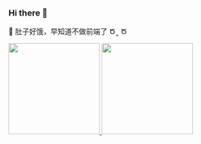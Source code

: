 ### Hi there 👋

🤔 肚子好饿，早知道不做前端了 Ծ‸ Ծ 


<a href="https://github.com/mirai027">
  <img height="180rem" src="https://bad-apple-github-readme.vercel.app/api?username=mirai027&layout=compact""/>
  <img height="180rem" src="https://bad-apple-github-readme.vercel.app/api?show_bg=1&username=mirai027&layout=compact"/>
</a>

<!--
**mirai027/mirai027** is a ✨ _special_ ✨ repository because its `README.md` (this file) appears on your GitHub profile.

Here are some ideas to get you started:

- 🔭 I’m currently working on ...
- 🌱 I’m currently learning ...
- 👯 I’m looking to collaborate on ...
- 🤔 I’m looking for help with ...
- 💬 Ask me about ...
- 📫 How to reach me: ...
- 😄 Pronouns: ...
- ⚡ Fun fact: ...
-->
